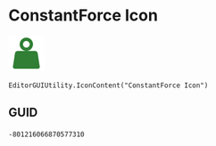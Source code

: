 # ConstantForce Icon
![](/img/ConstantForce%20Icon.png)

``` CSharp
EditorGUIUtility.IconContent("ConstantForce Icon")
```
## GUID
```
-801216066870577310
```
